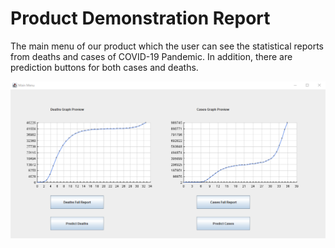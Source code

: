# Product Demonstration Report #

The main menu of our product which the user can see the statistical reports from deaths and cases of COVID-19 Pandemic. In addition, there are prediction buttons for both cases and deaths. 

![alt text](/img/main.png "main")